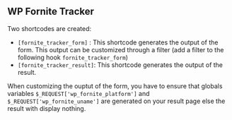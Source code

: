 ## WP Fornite Tracker



Two shortcodes are created:

- ```[fornite_tracker_form]``` : This shortcode generates the output of the form. This output can be customized through a filter (add a filter to the following hook ```fornite_tracker_form```)
- ```[fornite_tracker_result]```: This shortcode generates the output of the result.

When customizing the ouptut of the form, you have to ensure that globals variables ```$_REQUEST['wp_fornite_platform']``` and ```$_REQUEST['wp_fornite_uname']``` are generated on your result page else the result with display nothing.
